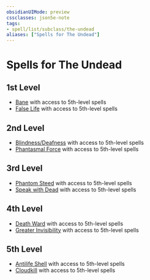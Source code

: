 ```yaml
---
obsidianUIMode: preview
cssclasses: json5e-note
tags:
- spell/list/subclass/the-undead
aliases: ["Spells for The Undead"]
---
```

# Spells for The Undead

## 1st Level

- [Bane](bane "PHB") with access to 5th-level spells
- [False Life](false-life "PHB") with access to 5th-level spells

## 2nd Level

- [Blindness/Deafness](blindness-deafness "PHB") with access to 5th-level spells
- [Phantasmal Force](phantasmal-force "PHB") with access to 5th-level spells

## 3rd Level

- [Phantom Steed](phantom-steed "PHB") with access to 5th-level spells
- [Speak with Dead](speak-with-dead "PHB") with access to 5th-level spells

## 4th Level

- [Death Ward](death-ward "PHB") with access to 5th-level spells
- [Greater Invisibility](greater-invisibility "PHB") with access to 5th-level spells

## 5th Level

- [Antilife Shell](antilife-shell "PHB") with access to 5th-level spells
- [Cloudkill](cloudkill "PHB") with access to 5th-level spells